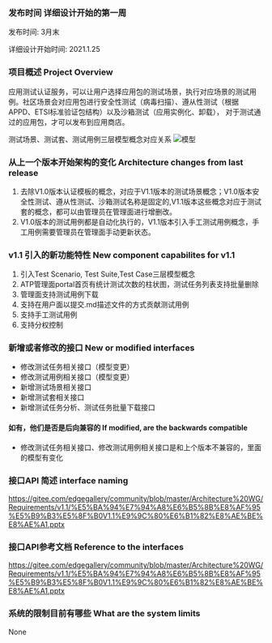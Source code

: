 ### 发布时间 详细设计开始的第一周
发布时间: 3月末

详细设计开始时间: 2021.1.25
### 项目概述 Project Overview
应用测试认证服务，可以让用户选择应用包的测试场景，执行对应场景的测试用例。社区场景会对应用包进行安全性测试（病毒扫描）、遵从性测试（根据APPD、ETSI标准验证包结构）以及沙箱测试（应用实例化、卸载）， 对于测试通过的应用包，才可以发布到应用商店。

测试场景、测试套、测试用例三层模型概念对应关系
![模型](https://images.gitee.com/uploads/images/2021/0201/144135_8b426622_7854857.png "model.png")



### 从上一个版本开始架构的变化 Architecture changes from last release
1. 去除V1.0版本认证模板的概念，对应于V1.1版本的测试场景概念；V1.0版本安全性测试、遵从性测试、沙箱测试名称是固定的,V1.1版本这些概念对应于测试套的概念，都可以由管理员在管理面进行增删改。
2. V1.0版本的测试用例都是自动化执行的，V1.1版本引入手工测试用例概念，手工用例需要管理员在管理面手动更新状态。

### v1.1 引入的新功能特性 New component capabilites for v1.1
1. 引入Test Scenario, Test Suite,Test Case三层模型概念
2. ATP管理面portal首页有统计测试次数的柱状图，测试任务列表支持批量删除
3. 管理面支持测试用例下载
4. 支持在用户面以提交.md描述文件的方式贡献测试用例
5. 支持手工测试用例
6. 支持分权控制

### 新增或者修改的接口 New or modified interfaces
* 修改测试任务相关接口（模型变更）
* 修改测试用例相关接口（模型变更）
* 新增测试场景相关接口
* 新增测试套相关接口
* 新增测试任务分析、测试任务批量下载接口

#### 如有，他们是否是后向兼容的 If modified, are the backwards compatible
* 修改测试任务相关接口、修改测试用例相关接口是和上个版本不兼容的，里面的模型有变化

### 接口API 简述 interface naming
https://gitee.com/edgegallery/community/blob/master/Architecture%20WG/Requirements/v1.1/%E5%BA%94%E7%94%A8%E6%B5%8B%E8%AF%95%E5%B9%B3%E5%8F%B0V1.1%E9%9C%80%E6%B1%82%E8%AE%BE%E8%AE%A1.pptx

### 接口API参考文档 Reference to the interfaces
https://gitee.com/edgegallery/community/blob/master/Architecture%20WG/Requirements/v1.1/%E5%BA%94%E7%94%A8%E6%B5%8B%E8%AF%95%E5%B9%B3%E5%8F%B0V1.1%E9%9C%80%E6%B1%82%E8%AE%BE%E8%AE%A1.pptx

### 系统的限制目前有哪些 What are the system limits
None